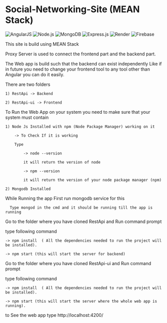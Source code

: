 # Social-Networking-Site (MEAN Stack)

![AngularJS](https://img.shields.io/badge/AngularJS-E23237?style=for-the-badge&logo=angularjs&logoColor=white)
![Node.js](https://img.shields.io/badge/Node.js-339933?style=for-the-badge&logo=nodedotjs&logoColor=white)
![MongoDB](https://img.shields.io/badge/MongoDB-4EA94B?style=for-the-badge&logo=mongodb&logoColor=white)
![Express.js](https://img.shields.io/badge/Express.js-000000?style=for-the-badge&logo=express&logoColor=white)
![Render](https://img.shields.io/badge/Render-46E3B7?style=for-the-badge&logo=render&logoColor=white)
![Firebase](https://img.shields.io/badge/Firebase-FFCA28?style=for-the-badge&logo=firebase&logoColor=black)


This site is build using MEAN Stack

Proxy Server is used to connect the frontend part and the backend part.

The Web app is build such that the backend can exist independently Like if in future you need to change your frontend tool to any tool other than Angular you can do it easily.

There are two folders 

    1) RestApi -> Backend
    
    2) RestApi-ui -> Frontend
    
To Run the Web App on your system you need to make sure that your system must contain

    1) Node Js Installed with npm (Node Package Manager) working on it
    
        -> To Check If it is working
        
        Type
        
            -> node --version
            
            it will return the version of node
            
            -> npm --version
            
            it will return the version of your node package manager (npm)
            
    2) Mongodb Installed
    
    
While Running the app First run mongodb service for this 

      Type mongod in the cmd and it should be running till the app is running

Go to the folder where you have cloned RestApi and Run command prompt 

type following command

    -> npm install  ( All the dependencies needed to run the project will be installed).
    
    -> npm start (this will start the server for backend)
    
Go to the folder where you have cloned RestApi-ui and Run command prompt 

type following command

    -> npm install  ( All the dependencies needed to run the project will be installed).
    
    -> npm start (this will start the server where the whole web app is running).
    
    
to See the web app type
http://localhost:4200/
    
